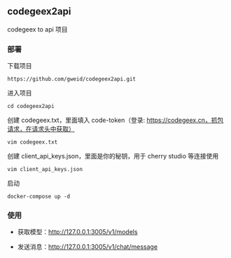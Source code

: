 ## codegeex2api

codegeex to api 项目



### 部署


下载项目

```shell
https://github.com/gweid/codegeex2api.git
```

进入项目

```shell
cd codegeex2api
```



创建 codegeex.txt，里面填入 code-token（登录: https://codegeex.cn，抓包请求，在请求头中获取）

```shell
vim codegeex.txt
```



创建 client_api_keys.json，里面是你的秘钥，用于 cherry studio 等连接使用

```shell
vim client_api_keys.json
```



启动

```shell
docker-compose up -d
```



### 使用

- 获取模型：http://127.0.0.1:3005/v1/models

- 发送消息：http://127.0.0.1:3005/v1/chat/message
